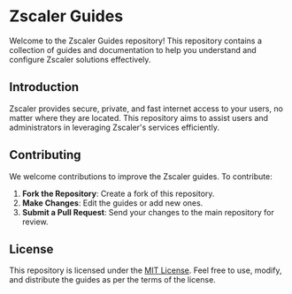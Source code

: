 # Zscaler Guides

Welcome to the Zscaler Guides repository! This repository contains a collection of guides and documentation to help you understand and configure Zscaler solutions effectively.

## Introduction

Zscaler provides secure, private, and fast internet access to your users, no matter where they are located. This repository aims to assist users and administrators in leveraging Zscaler's services efficiently.

## Contributing

We welcome contributions to improve the Zscaler guides. To contribute:

1. **Fork the Repository**: Create a fork of this repository.
2. **Make Changes**: Edit the guides or add new ones.
3. **Submit a Pull Request**: Send your changes to the main repository for review.

## License

This repository is licensed under the [MIT License](LICENSE). Feel free to use, modify, and distribute the guides as per the terms of the license.
